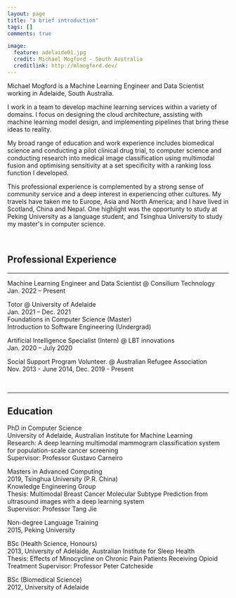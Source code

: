 ```yaml
---
layout: page
title: "a brief introduction"
tags: []
comments: true

image:
  feature: adelaide01.jpg
  credit: Michael Mogford - South Australia
  creditlink: http://mlmogford.dev/
---
```


Michael Mogford is a Machine Learning Engineer and Data Scientist working in Adelaide, South Australia.

I work in a team to develop machine learning services within a variety of domains. I focus on designing the cloud architecture, assisting with machine learning model design, and implementing pipelines that bring these ideas to reality.  

My broad range of education and work experience includes biomedical science and conducting a pilot clinical drug trial, to computer science and conducting research into medical image classification using multimodal fusion and optimising sensitivity at a set specificity with a ranking loss function I developed.   

This professional experience is complemented by a strong sense of community service and a deep interest in experiencing other cultures. My travels have taken me to Europe, Asia and North America; and I have lived in Scotland, China and Nepal. One highlight was the opportunty to study at Peking University as a language student, and Tsinghua University to study my master's in computer science.  

&nbsp;  

## Professional Experience
---

Machine Learning Engineer and Data Scientist @ Consilium Technology  
Jan. 2022 – Present  

Totor @ University of Adelaide  
Jan. 2021 – Dec. 2021  
Foundations in Computer Science (Master)  
Introduction to Software Engineering (Undergrad)  

Artificial Intelligence Specialist (Intern) @ LBT innovations  
Jan. 2020 – July 2020  

Social Support Program Volunteer. @ Australian Refugee Association    
Nov. 2013 - June 2014, Dec. 2019 - Present  

&nbsp;  

---

## Education  

PhD in Computer Science    
University of Adelaide, Australian Institute for Machine Learning  
Research: A deep learning multimodal mammogram classification system for population-scale cancer screening  
Supervisor: Professor Gustavo Carneiro  

Masters in Advanced Computing  
2019, Tsinghua University (P.R. China)  
Knowledge Engineering Group  
Thesis: Multimodal Breast Cancer Molecular Subtype Prediction from ultrasound images with a deep learning system  
Supervisor: Professor Tang Jie  

Non-degree Language Training  
2015, Peking University  

BSc (Health Science, Honours)  
2013, University of Adelaide, Australian Institute for Sleep Health  
Thesis: Effects of Minocycline on Chronic Pain Patients Receiving Opioid Treatment 
Supervisor: Professor Peter Catcheside  

BSc (Biomedical Science)  
2012, University of Adelaide  
